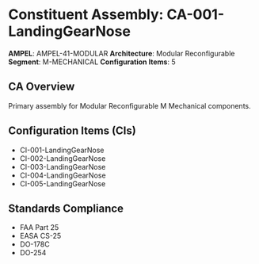 # Constituent Assembly: CA-001-LandingGearNose

**AMPEL**: AMPEL-41-MODULAR
**Architecture**: Modular Reconfigurable
**Segment**: M-MECHANICAL
**Configuration Items**: 5

## CA Overview
Primary assembly for Modular Reconfigurable M Mechanical components.

## Configuration Items (CIs)
- CI-001-LandingGearNose
- CI-002-LandingGearNose
- CI-003-LandingGearNose
- CI-004-LandingGearNose
- CI-005-LandingGearNose

## Standards Compliance
- FAA Part 25
- EASA CS-25
- DO-178C
- DO-254
